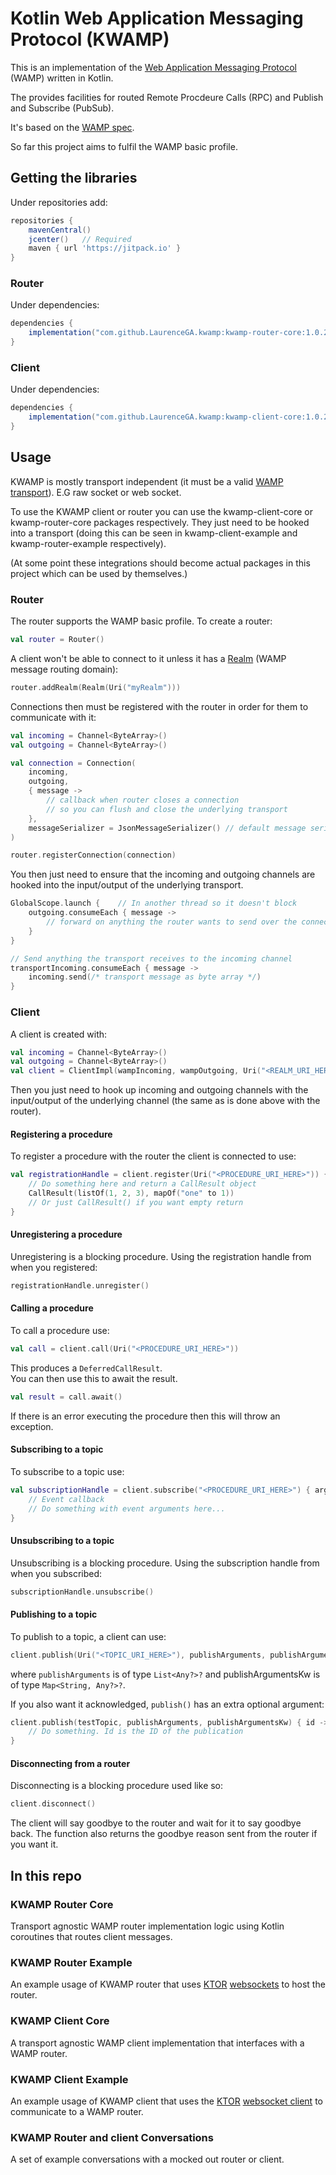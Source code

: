 # Kotlin Web Application Messaging Protocol (KWAMP)
This is an implementation of the [Web Application Messaging Protocol](https://wamp-proto.org/) (WAMP) written in Kotlin.

The provides facilities for routed Remote Procdeure Calls (RPC) and Publish and Subscribe (PubSub). 

It's based on the [WAMP spec](https://wamp-proto.org/_static/gen/wamp_latest.html).

So far this project aims to fulfil the WAMP basic profile.

## Getting the libraries
Under repositories add:
```groovy
repositories {
    mavenCentral()
    jcenter()   // Required
    maven { url 'https://jitpack.io' }
}
```

### Router
Under dependencies:
```groovy
dependencies {
    implementation("com.github.LaurenceGA.kwamp:kwamp-router-core:1.0.2")
}
```

### Client
Under dependencies:
```groovy
dependencies {
    implementation("com.github.LaurenceGA.kwamp:kwamp-client-core:1.0.2")
}
```

## Usage
KWAMP is mostly transport independent (it must be a valid [WAMP transport](https://wamp-proto.org/_static/gen/wamp_latest.html#transports)). E.G raw socket or web socket.

To use the KWAMP client or router you can use the kwamp-client-core or kwamp-router-core packages respectively.
They just need to be hooked into a transport (doing this can be seen in kwamp-client-example and kwamp-router-example respectively).

(At some point these integrations should become actual packages in this project which can be used by themselves.)

### Router
The router supports the WAMP basic profile.
To create a router:
```kotlin
val router = Router()
```

A client won't be able to connect to it unless it has a [Realm](https://wamp-proto.org/_static/gen/wamp_latest.html#realms-sessions-and-transports) (WAMP message routing domain):
```kotlin
router.addRealm(Realm(Uri("myRealm")))
```

Connections then must be registered with the router in order for them to communicate with it:
```kotlin
val incoming = Channel<ByteArray>()
val outgoing = Channel<ByteArray>()

val connection = Connection(
    incoming,
    outgoing,
    { message ->
        // callback when router closes a connection
        // so you can flush and close the underlying transport
    },
    messageSerializer = JsonMessageSerializer() // default message serializer
)

router.registerConnection(connection)
```

You then just need to ensure that the incoming and outgoing channels are hooked into the input/output of the underlying transport.
```kotlin
GlobalScope.launch {    // In another thread so it doesn't block
    outgoing.consumeEach { message ->
        // forward on anything the router wants to send over the connection to the transport here
    }
}

// Send anything the transport receives to the incoming channel
transportIncoming.consumeEach { message ->
    incoming.send(/* transport message as byte array */)
}
```

### Client
A client is created with:
```kotlin
val incoming = Channel<ByteArray>()
val outgoing = Channel<ByteArray>()
val client = ClientImpl(wampIncoming, wampOutgoing, Uri("<REALM_URI_HERE>"))
```

Then you just need to hook up incoming and outgoing channels with the input/output of the underlying channel (the same as is done above with the router).

#### Registering a procedure
To register a procedure with the router the client is connected to use:
```kotlin
val registrationHandle = client.register(Uri("<PROCEDURE_URI_HERE>")) { arguments, argumentsKw ->
    // Do something here and return a CallResult object
    CallResult(listOf(1, 2, 3), mapOf("one" to 1))
    // Or just CallResult() if you want empty return
}
```

#### Unregistering a procedure
Unregistering is a blocking procedure. Using the registration handle from when you registered:
```kotlin
registrationHandle.unregister()
```

#### Calling a procedure
To call a procedure use:
```kotlin
val call = client.call(Uri("<PROCEDURE_URI_HERE>"))
```

This produces a `DeferredCallResult`.  
You can then use this to await the result.
```kotlin
val result = call.await()
```

If there is an error executing the procedure then this will throw an exception.

#### Subscribing to a topic
To subscribe to a topic use:
```kotlin
val subscriptionHandle = client.subscribe("<PROCEDURE_URI_HERE>") { arguments, argumentsKw ->
    // Event callback
    // Do something with event arguments here...
}
```

#### Unsubscribing to a topic
Unsubscribing is a blocking procedure. Using the subscription handle from when you subscribed:
```kotlin
subscriptionHandle.unsubscribe()
```

#### Publishing to a topic
To publish to a topic, a client can use:
```kotlin
client.publish(Uri("<TOPIC_URI_HERE>"), publishArguments, publishArgumentsKw)
```
where `publishArguments` is of type `List<Any?>?` and publishArgumentsKw is of type `Map<String, Any?>?`.

If you also want it acknowledged, `publish()` has an extra optional argument:
```kotlin
client.publish(testTopic, publishArguments, publishArgumentsKw) { id ->
    // Do something. Id is the ID of the publication
}
```

#### Disconnecting from a router
Disconnecting is a blocking procedure used like so:
```kotlin
client.disconnect()
```
The client will say goodbye to the router and wait for it to say goodbye back.
The function also returns the goodbye reason sent from the router if you want it.

## In this repo
### KWAMP Router Core
Transport agnostic WAMP router implementation logic using Kotlin coroutines that routes client messages.

### KWAMP Router Example
An example usage of KWAMP router that uses [KTOR](https://ktor.io/) [websockets](https://ktor.io/servers/features/websockets.html) to host the router.

### KWAMP Client Core
A transport agnostic WAMP client implementation that interfaces with a WAMP router.

### KWAMP Client Example
An example usage of KWAMP client that uses the [KTOR](https://ktor.io/) [websocket client](https://ktor.io/clients/websockets.html) to communicate to a WAMP router.

### KWAMP Router and client Conversations
A set of example conversations with a mocked out router or client.
